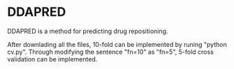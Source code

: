 # DDAPRED
DDAPRED is a method for predicting drug repositioning.

After downlading all the files, 10-fold can be implemented by runing "python cv.py".
Through modifying the sentence "fn=10" as "fn=5", 5-fold cross validation can be implemented. 
